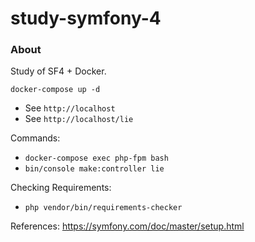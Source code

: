 # study-symfony-4

### About

Study of SF4 + Docker.

``` docker-compose up -d ```

- See ```http://localhost```
- See ```http://localhost/lie```

Commands:
- ``` docker-compose exec php-fpm bash ```
- ``` bin/console make:controller lie ```

Checking Requirements:
- ```php vendor/bin/requirements-checker ```

References: https://symfony.com/doc/master/setup.html
